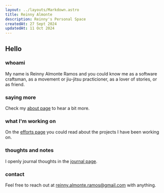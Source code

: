 ```yaml
---
layout: ../layouts/Markdown.astro
title: Reinny Almonte
description: Reinny's Personal Space
createdAt: 27 Sept 2024
updatedAt: 11 Oct 2024
---
```


## Hello

### whoami

My name is Reinny Almonte Ramos and you could know me as a software craftsman, as a movement or jiu-jitsu practicioner, as a lover of stories, or as friend.

### saying more

Check my [about page](/about) to hear a bit more.

### what I'm working on

On the [efforts page](/efforts) you could read about the projects I have been working on.

### thoughts and notes

I openly journal thoughts in the [journal page](/journal).

### contact

Feel free to reach out at [reinny.almonte.ramos@gmail.com](mailto:reinny.almonte.ramos@gmail.com) with anything.
